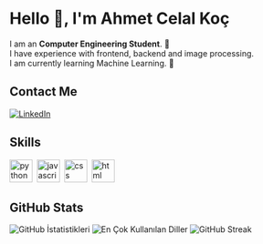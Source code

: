 # Hello 👋, I'm Ahmet Celal Koç

I am an <b>Computer Engineering Student</b>. 🚀<br>
I have experience with frontend, backend and image processing.   <br>
I am currently learning Machine Learning. 🤖

## Contact Me
<p><a href="https://www.linkedin.com/in/ahmetcelalko%C3%A7/" target="_blank"><img src="https://img.shields.io/badge/LinkedIn-%230077B5.svg?&style=flat-square&logo=linkedin&logoColor=white" alt="LinkedIn"></a> </p>

## Skills

<p align="left">
<img src="https://cdn.jsdelivr.net/gh/devicons/devicon/icons/python/python-original.svg" alt="python" width="40" height="40"/>&nbsp;
<img src="https://cdn.jsdelivr.net/gh/devicons/devicon/icons/javascript/javascript-original.svg" alt="javascript" width="40" height="40"/>&nbsp;
<img src="https://cdn.jsdelivr.net/gh/devicons/devicon/icons/css3/css3-original.svg" alt="css" width="40" height="40"/>&nbsp;
<img src="https://cdn.jsdelivr.net/gh/devicons/devicon/icons/html5/html5-original.svg" alt="html" width="40" height="40"/>&nbsp;
</p>

## GitHub Stats

<img src="https://github-readme-stats.vercel.app/api?username=ACelal852&show_icons=true&count_private=true&theme=radical" alt="GitHub İstatistikleri" />

<img src="https://github-readme-stats.vercel.app/api/top-langs/?username=ACelal852&layout=compact&theme=radical" alt="En Çok Kullanılan Diller" />

<img src="https://github-readme-streak-stats.herokuapp.com/?user=ACelal852&theme=radical" alt="GitHub Streak" />

